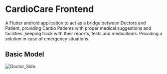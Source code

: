 # CardioCare Frontend

A Flutter android application to act as a bridge between Doctors and Patient, providing Cardio Patients with proper medical suggestions and facilities ,keeping track with their reports, tests and medications.
Providing a solution in case of emergency situations.

## Basic Model
![Doctor_Side](https://user-images.githubusercontent.com/43725095/122673118-9d829580-d1ec-11eb-9228-35e479c530d3.jpg).
